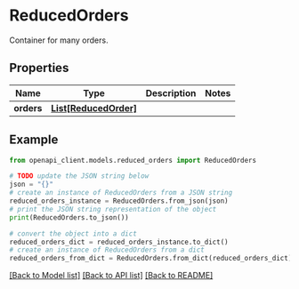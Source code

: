 # ReducedOrders

Container for many orders.

## Properties

Name | Type | Description | Notes
------------ | ------------- | ------------- | -------------
**orders** | [**List[ReducedOrder]**](ReducedOrder.md) |  | 

## Example

```python
from openapi_client.models.reduced_orders import ReducedOrders

# TODO update the JSON string below
json = "{}"
# create an instance of ReducedOrders from a JSON string
reduced_orders_instance = ReducedOrders.from_json(json)
# print the JSON string representation of the object
print(ReducedOrders.to_json())

# convert the object into a dict
reduced_orders_dict = reduced_orders_instance.to_dict()
# create an instance of ReducedOrders from a dict
reduced_orders_from_dict = ReducedOrders.from_dict(reduced_orders_dict)
```
[[Back to Model list]](../README.md#documentation-for-models) [[Back to API list]](../README.md#documentation-for-api-endpoints) [[Back to README]](../README.md)


